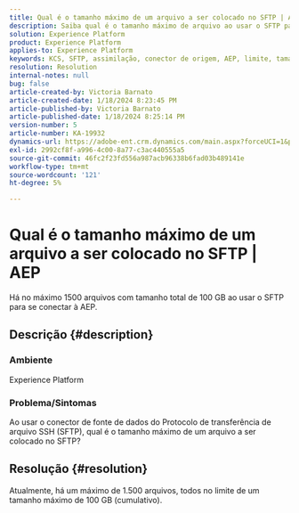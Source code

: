 ```yaml
---
title: Qual é o tamanho máximo de um arquivo a ser colocado no SFTP | AEP
description: Saiba qual é o tamanho máximo de arquivo ao usar o SFTP para se conectar à AEP.
solution: Experience Platform
product: Experience Platform
applies-to: Experience Platform
keywords: KCS, SFTP, assimilação, conector de origem, AEP, limite, tamanho
resolution: Resolution
internal-notes: null
bug: false
article-created-by: Victoria Barnato
article-created-date: 1/18/2024 8:23:45 PM
article-published-by: Victoria Barnato
article-published-date: 1/18/2024 8:25:14 PM
version-number: 5
article-number: KA-19932
dynamics-url: https://adobe-ent.crm.dynamics.com/main.aspx?forceUCI=1&pagetype=entityrecord&etn=knowledgearticle&id=10a28a75-3fb6-ee11-a569-6045bd006b25
exl-id: 2992cf8f-a996-4c00-8a77-c3ac440555a5
source-git-commit: 46fc2f23fd556a987acb96338b6fad03b489141e
workflow-type: tm+mt
source-wordcount: '121'
ht-degree: 5%

---
```


# Qual é o tamanho máximo de um arquivo a ser colocado no SFTP | AEP


Há no máximo 1500 arquivos com tamanho total de 100 GB ao usar o SFTP para se conectar à AEP.

## Descrição {#description}


### <b>Ambiente</b>

Experience Platform



### <b>Problema/Sintomas</b>

Ao usar o conector de fonte de dados do Protocolo de transferência de arquivo SSH (SFTP), qual é o tamanho máximo de um arquivo a ser colocado no SFTP?


## Resolução {#resolution}

Atualmente, há um máximo de 1.500 arquivos, todos no limite de um tamanho máximo de 100 GB (cumulativo).
